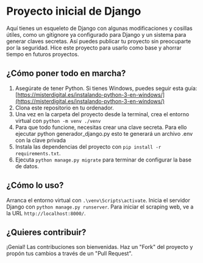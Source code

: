 # Proyecto inicial de Django

Aquí tienes un esqueleto de Django con algunas modificaciones y cosillas útiles, como un gitignore ya configurado para Django y un sistema para generar claves secretas. Así puedes publicar tu proyecto sin preocuparte por la seguridad. 
Hice este proyecto para usarlo como base y ahorrar tiempo en futuros proyectos.

## ¿Cómo poner todo en marcha?


1. Asegúrate de tener Python. Si tienes Windows, puedes seguir esta guía: [https://misterdigital.es/instalando-python-3-en-windows/](https://misterdigital.es/instalando-python-3-en-windows/)
2. Clona este repositorio en tu ordenador.
3. Una vez en la carpeta del proyecto desde la terminal, crea el entorno virtual con `python -m venv ./venv`
4. Para que todo funcione, necesitas crear una clave secreta. Para ello ejecutar python generador_django.py esto te generará un archivo .env con la clave privada
5. Instala las dependencias del proyecto con `pip install -r requirements.txt`.
6. Ejecuta `python manage.py migrate` para terminar de configurar la base de datos.

## ¿Cómo lo uso?


Arranca el entorno virtual con `.\venv\Scripts\activate`.
Inicia el servidor Django con `python manage.py runserver`.
Para iniciar el scraping web, ve a la URL `http://localhost:8000/`.

## ¿Quieres contribuir?

¡Genial! Las contribuciones son bienvenidas. Haz un "Fork" del proyecto y propón tus cambios a través de un "Pull Request".
